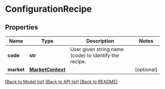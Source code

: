 # ConfigurationRecipe

## Properties
Name | Type | Description | Notes
------------ | ------------- | ------------- | -------------
**code** | **str** | User given string name (code) to identify the recipe. | 
**market** | [**MarketContext**](MarketContext.md) |  | [optional] 

[[Back to Model list]](../README.md#documentation-for-models) [[Back to API list]](../README.md#documentation-for-api-endpoints) [[Back to README]](../README.md)


